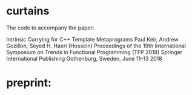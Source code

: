 # curtains

The code to accompany the paper:

Intrinsic Currying for C++ Template Metaprograms
Paul Keir, Andrew Gozillon, Seyed H. Haeri (Hossein)
Proceedings of the 19th International Symposium on Trends in Functional Programming (TFP 2018)
Springer International Publishing
Gothenburg, Sweden, June 11–13 2018

# preprint:
[](https://research-portal.uws.ac.uk/files/11886160/2018_11_30_Keir_et_al_Currying.pdf)
